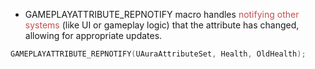 - GAMEPLAYATTRIBUTE_REPNOTIFY macro handles <font color="#c0504d">notifying other systems</font> (like UI or gameplay logic) that the attribute has changed, allowing for appropriate updates.

```cpp
GAMEPLAYATTRIBUTE_REPNOTIFY(UAuraAttributeSet, Health, OldHealth);
```